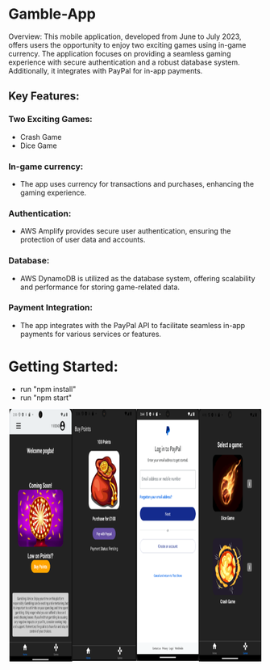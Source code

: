# Gamble-App
Overview:
This mobile application, developed from June to July 2023, offers users the opportunity to enjoy two exciting games using in-game currency. The application focuses on providing a seamless gaming experience with secure authentication and a robust database system. Additionally, it integrates with PayPal for in-app payments.

## Key Features:

### Two Exciting Games:
- Crash Game
- Dice Game

### In-game currency:
* The app uses currency for transactions and purchases, enhancing the gaming experience.

### Authentication: 
- AWS Amplify provides secure user authentication, ensuring the protection of user data and accounts.

### Database: 
- AWS DynamoDB is utilized as the database system, offering scalability and performance for storing game-related data.

### Payment Integration: 
- The app integrates with the PayPal API to facilitate seamless in-app payments for various services or features.

# Getting Started:
* run "npm install"
* run "npm start"

<div style="display: flex; justify-content: space-around; align-items: center;">
  <img src="assets/Gambleapp.png" alt="First Screen" width="500" height="500">
</div>
